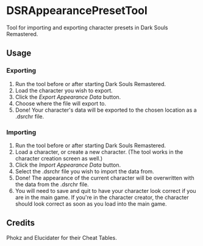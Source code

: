 # DSRAppearancePresetTool
Tool for importing and exporting character presets in Dark Souls Remastered.

## Usage
### Exporting
1. Run the tool before or after starting Dark Souls Remastered.
2. Load the character you wish to export.
3. Click the *Export Appearance Data* button.
4. Choose where the file will export to.
5. Done! Your character's data will be exported to the chosen location as a .dsrchr file.

### Importing
1. Run the tool before or after starting Dark Souls Remastered.
2. Load a character, or create a new character. (The tool works in the character creation screen as well.)
3. Click the *Import Appearance Data* button.
4. Select the .dsrchr file you wish to import the data from.
5. Done! The appearance of the current character will be overwritten with the data from the .dsrchr file.
6. You will need to save and quit to have your character look correct if you are in the main game. If you're in the character creator, the character should look correct as soon as you load into the main game.

## Credits
Phokz and Elucidater for their Cheat Tables.
